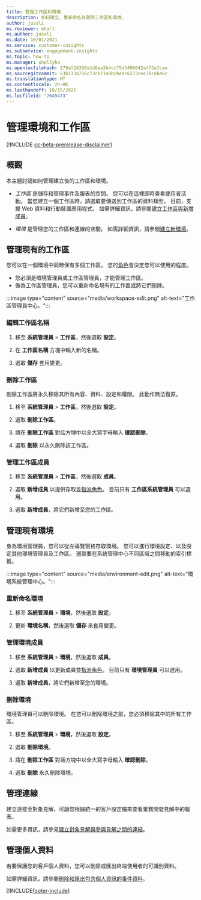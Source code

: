 ```yaml
---
title: 管理工作區和環境
description: 如何建立、重新命名及刪除工作區和環境。
author: jusali
ms.reviewer: mhart
ms.author: jusali
ms.date: 10/01/2021
ms.service: customer-insights
ms.subservice: engagement-insights
ms.topic: how-to
ms.manager: shellyha
ms.openlocfilehash: 279af24358a1d6ea2b4cc75d5496042af73a7cae
ms.sourcegitcommit: 53b133a716c73cb71e8bcbedc6273cec70ceba6c
ms.translationtype: HT
ms.contentlocale: zh-HK
ms.lasthandoff: 10/15/2021
ms.locfileid: "7645473"
---
```

# <a name="manage-environments-and-workspaces"></a>管理環境和工作區

[!INCLUDE [cc-beta-prerelease-disclaimer](includes/cc-beta-prerelease-disclaimer.md)]

## <a name="overview"></a>概觀

本主題討論如何管理建立後的工作區和環境。 

- *工作區* 是儲存和管理事件及報表的空間。 您可以在這裡即時查看使用者活動。 當您建立一個工作區時，請選取要傳送到工作區的資料類型。 目前，支援 Web 資料和行動裝置應用程式。 如需詳細資訊，請參閱[建立工作區與新增成員](create-workspace.md)。

- *環境* 是管理您的工作區和連線的空間。 如需詳細資訊，請參閱[建立新環境](create-new-environment.md)。

## <a name="manage-an-existing-workspace"></a>管理現有的工作區

您可以在一個環境中同時保有多個工作區。 您的[角色](user-roles.md)會決定您可以使用的程度。 

 - 您必須是環境管理員或工作區管理員，才能管理工作區。
 - 做為工作區管理員，您可以重新命名現有的工作區或將它們刪除。 

:::image type="content" source="media/workspace-edit.png" alt-text="工作區管理員中心。":::

### <a name="edit-a-workspace-name"></a>編輯工作區名稱

1. 移至 **系統管理員** > **工作區**，然後選取 **設定**。

1. 在 **工作區名稱** 方塊中輸入新的名稱。

1. 選取 **儲存** 套用變更。

### <a name="delete-a-workspace"></a>刪除工作區

刪除工作區將永久移除其所有內容、資料、設定和權限。 此動作無法復原。

1. 移至 **系統管理員** > **工作區**，然後選取 **設定**。

1. 選取 **刪除工作區**。 

1. 請在 **刪除工作區** 對話方塊中以全大寫字母輸入 **確認刪除**。 

1. 選取 **刪除** 以永久刪除該工作區。

### <a name="manage-workspace-members"></a>管理工作區成員

1. 移至 **系統管理員** > **工作區**，然後選取 **成員**。

1. 選取 **新增成員** 以提供存取並[指派角色](user-roles.md)。 目前只有 **工作區系統管理員** 可以選用。

1. 選取 **新增成員**，將它們新增至您的工作區。

## <a name="manage-an-existing-environment"></a>管理現有環境

身為環境管理員，您可以從左導覽窗格存取環境。 您可以進行環境設定、以及設定其他環境管理員及工作區。 選取要在系統管理中心不同區域之間移動的索引標籤。

:::image type="content" source="media/environment-edit.png" alt-text="環境系統管理中心。":::

### <a name="rename-an-environment"></a>重新命名環境

1. 移至 **系統管理員** > **環境**，然後選取 **設定**。

1. 更新 **環境名稱**，然後選取 **儲存** 來套用變更。

### <a name="manage-environment-members"></a>管理環境成員

1. 移至 **系統管理員** > **環境**，然後選取 **成員**。

1. 選取 **新增成員** 以更新成員並[指派角色](user-roles.md)。 目前只有 **環境管理員** 可以選用。

1. 選取 **新增成員**，將它們新增至您的環境。

### <a name="delete-an-environment"></a>刪除環境

環境管理員可以刪除環境。 在您可以刪除環境之前，您必須移除其中的所有工作區。

1. 移至 **系統管理員** > **環境**，然後選取 **設定**。

1. 選取 **刪除環境**。 

1. 請在 **刪除工作區** 對話方塊中以全大寫字母輸入 **確認刪除**。 

1. 選取 **刪除** 永久刪除環境。

## <a name="manage-connections"></a>管理連線

建立連接至對象見解，可讓您根據統一的客戶設定檔來查看業務開發見解中的報表。 

如需更多資訊，請參見[建立對象見解與參與見解之間的連結](integrate-audience-insights-engagement-insights.md)。

## <a name="manage-personal-data"></a>管理個人資料

若要保護您的客戶個人資料，您可以刪除或匯出終端使用者的可識別資料。

如需詳細資訊，請參閱[刪除和匯出包含個人資訊的事件資料](delete-export-personal-data.md)。


[!INCLUDE[footer-include](../includes/footer-banner.md)]
